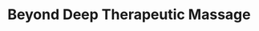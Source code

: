 ---
title: "Beyond Deep Therapeutic Massage"
url: /clinton/beyond-deep-therapeutic-massage/
shop: beauty
---